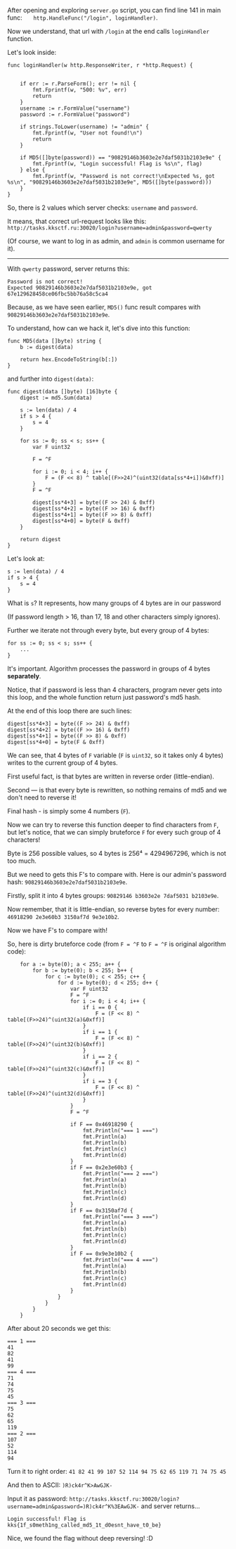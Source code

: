 After opening and exploring `server.go` script, you can find line 141 in main func:
`	http.HandleFunc("/login", loginHandler)`.

Now we understand, that url with `/login` at the end calls `loginHandler` function.

Let's look inside:

```
func loginHandler(w http.ResponseWriter, r *http.Request) {


	if err := r.ParseForm(); err != nil {
		fmt.Fprintf(w, "500: %v", err)
		return
	}
	username := r.FormValue("username")
	password := r.FormValue("password")

	if strings.ToLower(username) != "admin" {
		fmt.Fprintf(w, "User not found!\n")
		return
	}

	if MD5([]byte(password)) == "90829146b3603e2e7daf5031b2103e9e" {
		fmt.Fprintf(w, "Login successful! Flag is %s\n", flag)
	} else {
		fmt.Fprintf(w, "Password is not correct!\nExpected %s, got %s\n", "90829146b3603e2e7daf5031b2103e9e", MD5([]byte(password)))
	}
}
```
So, there is 2 values which server checks: `username` and `password`.

It means, that correct url-request looks like this: `http://tasks.kksctf.ru:30020/login?username=admin&password=qwerty`

(Of course, we want to log in as admin, and `admin` is common username for it).
***
With `qwerty` password, server returns this:
```
Password is not correct!
Expected 90829146b3603e2e7daf5031b2103e9e, got 67e129628458ce06fbc5bb76a58c5ca4
```
Because, as we have seen earlier, `MD5()` func result compares with `90829146b3603e2e7daf5031b2103e9e`.

To understand, how can we hack it, let's dive into this function:
```
func MD5(data []byte) string {
	b := digest(data)
  
	return hex.EncodeToString(b[:])
}
```
and further into `digest(data)`:
```
func digest(data []byte) [16]byte {
	digest := md5.Sum(data)
   
	s := len(data) / 4
	if s > 4 {
		s = 4
	}
    
	for ss := 0; ss < s; ss++ {
		var F uint32

		F = ^F

		for i := 0; i < 4; i++ {
			F = (F << 8) ^ table[(F>>24)^(uint32(data[ss*4+i])&0xff)]
		}
		F = ^F

		digest[ss*4+3] = byte((F >> 24) & 0xff)
		digest[ss*4+2] = byte((F >> 16) & 0xff)
		digest[ss*4+1] = byte((F >> 8) & 0xff)
		digest[ss*4+0] = byte(F & 0xff)
	}
	
	return digest
}
```
Let's look at:
```
s := len(data) / 4
if s > 4 {
    s = 4
}
```
What is `s`? It represents, how many groups of 4 bytes are in our password

(If password length > 16, than 17, 18 and other characters simply ignores).

Further we iterate not through every byte, but every group of 4 bytes:
```
for ss := 0; ss < s; ss++ {
    ...
}
```
It's important. Algorithm processes the password in groups of 4 bytes **separately**.

Notice, that if password is less than 4 characters, program never gets into this loop, and the whole function return just password's md5 hash.

At the end of this loop there are such lines:
```
digest[ss*4+3] = byte((F >> 24) & 0xff)
digest[ss*4+2] = byte((F >> 16) & 0xff)
digest[ss*4+1] = byte((F >> 8) & 0xff)
digest[ss*4+0] = byte(F & 0xff)
```
We can see, that 4 bytes of `F` variable (`F` is `uint32`, so it takes only 4 bytes) writes to the current group of 4 bytes.

First useful fact, is that bytes are written in reverse order (little-endian).

Second — is that every byte is rewritten, so nothing remains of md5 and we don't need to reverse it!

Final hash - is simply some 4 numbers (`F`).

Now we can try to reverse this function deeper to find characters from `F`, but let's notice, that we can simply bruteforce `F` for every such group of 4 characters!

Byte is 256 possible values, so 4 bytes is 256⁴ = 4294967296, which is not too much.

But we need to gets this F's to compare with. Here is our admin's password hash: `90829146b3603e2e7daf5031b2103e9e`.

Firstly, split it into 4 bytes groups: `90829146 b3603e2e 7daf5031 b2103e9e`.

Now remember, that it is little-endian, so reverse bytes for every number: `46918290 2e3e60b3 3150af7d 9e3e10b2`.

Now we have F's to compare with!

So, here is dirty bruteforce code (from `F = ^F` to `F = ^F` is original algorithm code):
```
	for a := byte(0); a < 255; a++ {
		for b := byte(0); b < 255; b++ {
			for c := byte(0); c < 255; c++ {
				for d := byte(0); d < 255; d++ {
					var F uint32
					F = ^F
					for i := 0; i < 4; i++ {
						if i == 0 {
							F = (F << 8) ^ table[(F>>24)^(uint32(a)&0xff)]
						}
						if i == 1 {
							F = (F << 8) ^ table[(F>>24)^(uint32(b)&0xff)]
						}
						if i == 2 {
							F = (F << 8) ^ table[(F>>24)^(uint32(c)&0xff)]
						}
						if i == 3 {
							F = (F << 8) ^ table[(F>>24)^(uint32(d)&0xff)]
						}
					}
					F = ^F
					
					if F == 0x46918290 {
						fmt.Println("=== 1 ===")
						fmt.Println(a)
						fmt.Println(b)
						fmt.Println(c)
						fmt.Println(d)
					}
					if F == 0x2e3e60b3 {
						fmt.Println("=== 2 ===")
						fmt.Println(a)
						fmt.Println(b)
						fmt.Println(c)
						fmt.Println(d)
					}
					if F == 0x3150af7d {
						fmt.Println("=== 3 ===")
						fmt.Println(a)
						fmt.Println(b)
						fmt.Println(c)
						fmt.Println(d)
					}
					if F == 0x9e3e10b2 {
						fmt.Println("=== 4 ===")
						fmt.Println(a)
						fmt.Println(b)
						fmt.Println(c)
						fmt.Println(d)
					}
				}
			}
		}
	}
```
After about 20 seconds we get this:
```
=== 1 ===
41
82
41
99
=== 4 ===
71
74
75
45
=== 3 ===
75
62
65
119
=== 2 ===
107
52
114
94
```
Turn it to right order: `41 82 41 99 107 52 114 94 75 62 65 119 71 74 75 45`

And then to ASCII: `)R)ck4r^K>AwGJK-`

Input it as password: `http://tasks.kksctf.ru:30020/login?username=admin&password=)R)ck4r^K%3EAwGJK-` and server returns...
```
Login successful! Flag is kks{1f_s0meth1ng_called_md5_1t_d0esnt_have_t0_be}
```
Nice, we found the flag without deep reversing! :D
